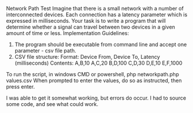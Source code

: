 Network Path Test
Imagine that there is a small network with a number of interconnected devices. Each connection has
a latency parameter which is expressed in milliseconds. Your task is to write a program that will
determine whether a signal can travel between two devices in a given amount of time or less.
Implementation Guidelines:
1. The program should be executable from command line and accept one parameter - csv file path.
2. CSV file structure:
Format: Device From, Device To, Latency (milliseconds)
Contents:
A,B,10
A,C,20
B,D,100
C,D,30
D,E,10
E,F,1000

To run the script, in windows CMD or powershell, php networkpath.php values.csv
When prompted to enter the values, do so as instructed, then press enter.

I was able to get it somewhat working, but errors do occur. I had to source some code, and see what could work.
